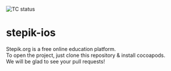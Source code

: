 ![TC status](https://tc.stepik.org/app/rest/builds/buildType:(id:Stepic_StepicMobile_IOSTest),branch:master/statusIcon)

# stepik-ios
Stepik.org is a free online education platform.  
To open the project, just clone this repository & install cocoapods.  
We will be glad to see your pull requests!
